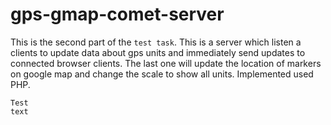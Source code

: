 # gps-gmap-comet-server
This is the second part of the `test task`. This is a server which listen a clients to update data about gps units and immediately send updates to connected browser clients. The last one will update the location of markers on google map and change the scale to show all units. Implemented used PHP.

```
Test
text
```

